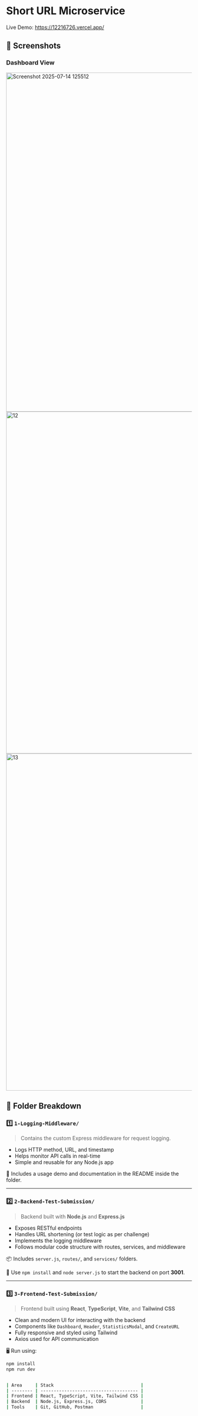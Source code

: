 # Short URL Microservice 
Live Demo: https://12216726.vercel.app/
## 📸 Screenshots

### Dashboard View


<img width="1918" height="917" alt="Screenshot 2025-07-14 125512" src="https://github.com/user-attachments/assets/a7c56325-dc1a-4064-a3b1-72710d46df98" />



<img width="1918" height="925" alt="12" src="https://github.com/user-attachments/assets/89413ce9-9088-4c87-acf4-832d39688820" />

<img width="1918" height="912" alt="13" src="https://github.com/user-attachments/assets/c06943a5-cece-4ae5-84fe-1e1cde0fc91d" />


## 📁 Folder Breakdown

### 1️⃣ `1-Logging-Middleware/`

> Contains the custom Express middleware for request logging.

- Logs HTTP method, URL, and timestamp
- Helps monitor API calls in real-time
- Simple and reusable for any Node.js app

📄 Includes a usage demo and documentation in the README inside the folder.

---

### 2️⃣ `2-Backend-Test-Submission/`

> Backend built with **Node.js** and **Express.js**

- Exposes RESTful endpoints
- Handles URL shortening (or test logic as per challenge)
- Implements the logging middleware
- Follows modular code structure with routes, services, and middleware

📦 Includes `server.js`, `routes/`, and `services/` folders.

🔧 Use `npm install` and `node server.js` to start the backend on port **3001**.

---

### 3️⃣ `3-Frontend-Test-Submission/`

> Frontend built using **React**, **TypeScript**, **Vite**, and **Tailwind CSS**

- Clean and modern UI for interacting with the backend
- Components like `Dashboard`, `Header`, `StatisticsModal`, and `CreateURL`
- Fully responsive and styled using Tailwind
- Axios used for API communication

🖥️ Run using:
```bash
npm install
npm run dev


| Area     | Stack                                 |
| -------- | ------------------------------------- |
| Frontend | React, TypeScript, Vite, Tailwind CSS |
| Backend  | Node.js, Express.js, CORS             |
| Tools    | Git, GitHub, Postman                  |










